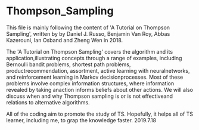 # Thompson_Sampling

This file is mainly following the content of 'A Tutorial on Thompson Sampling', written by by Daniel J. Russo, Benjamin Van Roy, Abbas Kazerouni, Ian Osband and Zheng Wen in 2018. 

The 'A Tutorial on Thompson Sampling' covers the algorithm and its application,illustrating concepts through a range of examples, including Bernoulli bandit problems, shortest path problems, productrecommendation, assortment, active learning with neuralnetworks, and reinforcement learning in Markov decisionprocesses. Most of these problems involve complex information structures, where information revealed by taking anaction informs beliefs about other actions. We will also discuss when and why Thompson sampling is or is not effectiveand relations to alternative algorithms.

All of the coding aim to promote the study of TS. 
Hopefully, it helps all of TS learner, including me, to grap the knowledge faster.
2019.7.18

